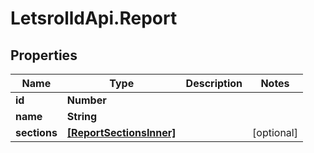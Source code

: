 # LetsrolldApi.Report

## Properties

Name | Type | Description | Notes
------------ | ------------- | ------------- | -------------
**id** | **Number** |  | 
**name** | **String** |  | 
**sections** | [**[ReportSectionsInner]**](ReportSectionsInner.md) |  | [optional] 


